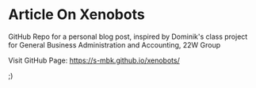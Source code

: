 # Article On Xenobots

GitHub Repo for a personal blog post, inspired by Dominik's class project for General Business Administration and Accounting, 22W Group

Visit GitHub Page: <a href="https://s-mbk.github.io/xenobots/" target="_blank">https://s-mbk.github.io/xenobots/</a>

;)

